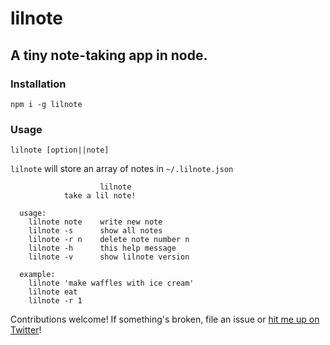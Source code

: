 # lilnote

## A tiny note-taking app in node.

### Installation

`npm i -g lilnote`

### Usage

`lilnote [option||note]`

`lilnote` will store an array of notes in `~/.lilnote.json`

```
                    lilnote
            take a lil note!

  usage:
    lilnote note    write new note
    lilnote -s      show all notes
    lilnote -r n    delete note number n
    lilnote -h      this help message
    lilnote -v      show lilnote version

  example:
    lilnote 'make waffles with ice cream'
    lilnote eat
    lilnote -r 1

```

Contributions welcome!
If something's broken, file an issue or
[hit me up on Twitter](https://twitter.com/zacanger)!
